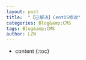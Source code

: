 ```yaml
---
layout: post
title:  "【已解决】CentOS修改" 
categories: Blog&amp;CMS
tags: Blog&amp;CMS
author: LZN
---
```


* content
{:toc}

